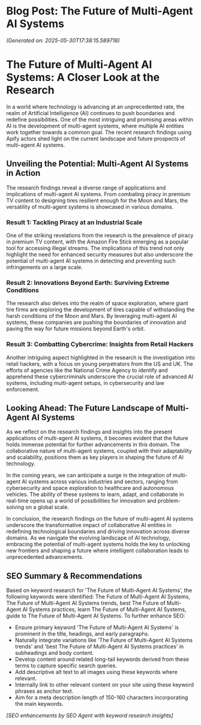 # Blog Post: The Future of Multi-Agent AI Systems

*(Generated on: 2025-05-30T17:38:15.589718)*

<!-- SEO Analysis for: The Future of Multi-Agent AI Systems -->
<!-- Keywords: ["The Future of Multi-Agent AI Systems", "The Future of Multi-Agent AI Systems trends", "best The Future of Multi-Agent AI Systems practices", "learn The Future of Multi-Agent AI Systems", "guide to The Future of Multi-Agent AI Systems"] (Source: Apify/Fallback) -->
<!-- Meta Description Suggestion: Discover in-depth insights and expert analysis on The Future of Multi-Agent AI Systems, featuring keywords like The Future of Multi-Agent AI Systems, The Future of Multi-Agent AI Systems trends, best The Future of Multi-Agent AI Systems practices. Explore current trends and learn everything you need to know. -->
<!-- Title Suggestion: The Future Of Multi-Agent Ai Systems: A Comprehensive Guide (The Future of Multi-Agent AI Systems) -->

# The Future of Multi-Agent AI Systems: A Closer Look at the Research

In a world where technology is advancing at an unprecedented rate, the realm of Artificial Intelligence (AI) continues to push boundaries and redefine possibilities. One of the most intriguing and promising areas within AI is the development of multi-agent systems, where multiple AI entities work together towards a common goal. The recent research findings using Apify actors shed light on the current landscape and future prospects of multi-agent AI systems.

## Unveiling the Potential: Multi-Agent AI Systems in Action

The research findings reveal a diverse range of applications and implications of multi-agent AI systems. From combating piracy in premium TV content to designing tires resilient enough for the Moon and Mars, the versatility of multi-agent systems is showcased in various domains.

### Result 1: Tackling Piracy at an Industrial Scale

One of the striking revelations from the research is the prevalence of piracy in premium TV content, with the Amazon Fire Stick emerging as a popular tool for accessing illegal streams. The implications of this trend not only highlight the need for enhanced security measures but also underscore the potential of multi-agent AI systems in detecting and preventing such infringements on a large scale.

### Result 2: Innovations Beyond Earth: Surviving Extreme Conditions

The research also delves into the realm of space exploration, where giant tire firms are exploring the development of tires capable of withstanding the harsh conditions of the Moon and Mars. By leveraging multi-agent AI systems, these companies are pushing the boundaries of innovation and paving the way for future missions beyond Earth's orbit.

### Result 3: Combatting Cybercrime: Insights from Retail Hackers

Another intriguing aspect highlighted in the research is the investigation into retail hackers, with a focus on young perpetrators from the US and UK. The efforts of agencies like the National Crime Agency to identify and apprehend these cybercriminals underscore the crucial role of advanced AI systems, including multi-agent setups, in cybersecurity and law enforcement.

## Looking Ahead: The Future Landscape of Multi-Agent AI Systems

As we reflect on the research findings and insights into the present applications of multi-agent AI systems, it becomes evident that the future holds immense potential for further advancements in this domain. The collaborative nature of multi-agent systems, coupled with their adaptability and scalability, positions them as key players in shaping the future of AI technology.

In the coming years, we can anticipate a surge in the integration of multi-agent AI systems across various industries and sectors, ranging from cybersecurity and space exploration to healthcare and autonomous vehicles. The ability of these systems to learn, adapt, and collaborate in real-time opens up a world of possibilities for innovation and problem-solving on a global scale.

In conclusion, the research findings on the future of multi-agent AI systems underscore the transformative impact of collaborative AI entities in redefining technological boundaries and driving innovation across diverse domains. As we navigate the evolving landscape of AI technology, embracing the potential of multi-agent systems holds the key to unlocking new frontiers and shaping a future where intelligent collaboration leads to unprecedented advancements.

## SEO Summary & Recommendations
Based on keyword research for 'The Future of Multi-Agent AI Systems', the following keywords were identified: The Future of Multi-Agent AI Systems, The Future of Multi-Agent AI Systems trends, best The Future of Multi-Agent AI Systems practices, learn The Future of Multi-Agent AI Systems, guide to The Future of Multi-Agent AI Systems.
To further enhance SEO:
- Ensure primary keyword 'The Future of Multi-Agent AI Systems' is prominent in the title, headings, and early paragraphs.
- Naturally integrate variations like 'The Future of Multi-Agent AI Systems trends' and 'best The Future of Multi-Agent AI Systems practices' in subheadings and body content.
- Develop content around related long-tail keywords derived from these terms to capture specific search queries.
- Add descriptive alt text to all images using these keywords where relevant.
- Internally link to other relevant content on your site using these keyword phrases as anchor text.
- Aim for a meta description length of 150-160 characters incorporating the main keywords.

*[SEO enhancements by SEO Agent with keyword research insights]*